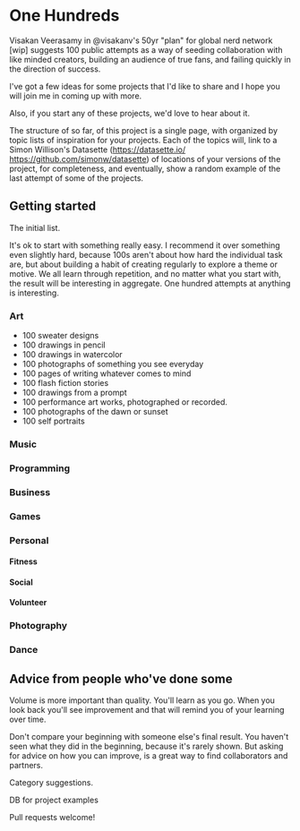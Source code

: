 # One Hundreds

 Visakan Veerasamy in @visakanv's 50yr "plan" for global nerd network [wip] suggests 100 public attempts as a way of seeding collaboration with like minded creators, building an audience of true fans, and failing quickly in the direction of success.

I've got a few ideas for some projects that I'd like to share and I hope you will join me in coming up with more.

Also, if you start any of these projects, we'd love to hear about it.

The structure of so far, of this project is a single page, with organized by topic lists of inspiration for your projects. Each of the topics will, link to a Simon Willison's Datasette (https://datasette.io/ https://github.com/simonw/datasette) of locations of your versions of the project, for completeness, and eventually, show a random example of the last attempt of some of the projects. 

## Getting started

The initial list.

It's ok to start with something really easy. I recommend it over something even slightly hard, because 100s aren't about how hard the individual task are, but about building a habit of creating regularly to explore a theme or motive. We all learn through repetition, and no matter what you start with, the result will be interesting in aggregate. One hundred attempts at anything is interesting.

### Art

- 100 sweater designs
- 100 drawings in pencil
- 100 drawings in watercolor
- 100 photographs of something you see everyday
- 100 pages of writing whatever comes to mind
- 100 flash fiction stories
- 100 drawings from a prompt
- 100 performance art works, photographed or recorded.
- 100 photographs of the dawn or sunset
- 100 self portraits


### Music

### Programming

### Business

### Games

### Personal

#### Fitness

#### Social

#### Volunteer

### Photography

### Dance

## Advice from people who've done some

Volume is more important than quality. You'll learn as you go. When you look back you'll see improvement and that will remind you of your learning over time.

Don't compare your beginning with someone else's final result. You haven't seen what they did in the beginning, because it's rarely shown. But asking for advice on how you can improve, is a great way to find collaborators and partners.





Category suggestions.

DB for project examples

Pull requests welcome!


